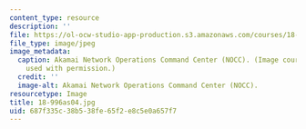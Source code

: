 ```yaml
---
content_type: resource
description: ''
file: https://ol-ocw-studio-app-production.s3.amazonaws.com/courses/18-996-topics-in-theoretical-computer-science-internet-research-problems-spring-2002/687f335c38b538fe65f2e8c5e0a657f7_18-996as04.jpg
file_type: image/jpeg
image_metadata:
  caption: Akamai Network Operations Command Center (NOCC). (Image courtesy of [Akamai](http://www.akamai.com/en/html/about/art_room.html),
    used with permission.)
  credit: ''
  image-alt: Akamai Network Operations Command Center (NOCC).
resourcetype: Image
title: 18-996as04.jpg
uid: 687f335c-38b5-38fe-65f2-e8c5e0a657f7
---
```

